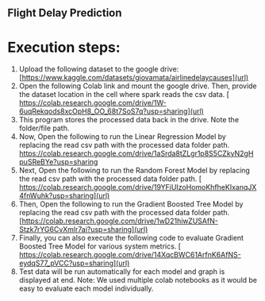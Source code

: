 ## Flight Delay Prediction
# Execution steps:
1. Upload the following dataset to the google drive:
    [https://www.kaggle.com/datasets/giovamata/airlinedelaycauses](url)
2. Open the following Colab link and mount the google drive. Then, provide the
dataset location in the cell where spark reads the csv data.
  [  https://colab.research.google.com/drive/1W-6uqRekqods8xcOpH8_OO_68t7SoS7q?usp=sharing](url)
3. This program stores the processed data back in the drive. Note the folder/file
path.
4. Now, Open the following to run the Linear Regression Model by replacing the
read csv path with the processed data folder path.
[       https://colab.research.google.com/drive/1aSrda8tZLgr1p8S5CZkyN2gHpuSReBYe?usp=sharing
](url)
5. Next, Open the following to run the Random Forest Model by replacing the read
csv path with the processed data folder path.
  [ https://colab.research.google.com/drive/19YFiUIzoHomoKhfheKIxanqJX4fnWuhk?usp=sharing](url)
6. Then, Open the following to run the Gradient Boosted Tree Model by replacing
the read csv path with the processed data folder path.
  [https://colab.research.google.com/drive/1wD21hiwZUSAfN-Stzk7rYG6CvXmlr7ai?usp=sharing](url)
7. Finally, you can also execute the following code to evaluate Gradient Boosted
Tree Model for various system metrics.
 [ https://colab.research.google.com/drive/14XqcBWC61ArfnK6AfNS-eydqS77_pVCC?usp=sharing](url)
8. Test data will be run automatically for each model and graph is displayed at end.
Note: We used multiple colab notebooks as it would be easy to evaluate each model
individually.
